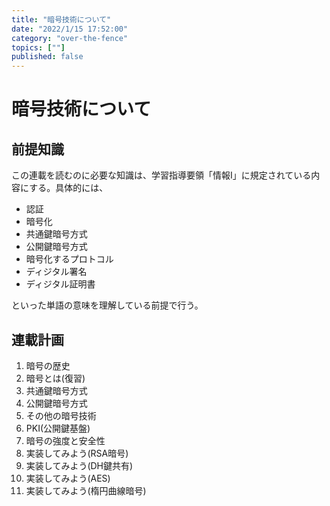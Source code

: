 ```yaml
---
title: "暗号技術について"
date: "2022/1/15 17:52:00"
category: "over-the-fence"
topics: [""]
published: false
---
```


# 暗号技術について

## 前提知識
この連載を読むのに必要な知識は、学習指導要領「情報Ⅰ」に規定されている内容にする。具体的には、

- 認証
- 暗号化
- 共通鍵暗号方式
- 公開鍵暗号方式
- 暗号化するプロトコル
- ディジタル署名
- ディジタル証明書

といった単語の意味を理解している前提で行う。

## 連載計画

1. 暗号の歴史
2. 暗号とは(復習)
3. 共通鍵暗号方式
4. 公開鍵暗号方式
5. その他の暗号技術
6. PKI(公開鍵基盤)
7. 暗号の強度と安全性
8. 実装してみよう(RSA暗号)
9. 実装してみよう(DH鍵共有)
10. 実装してみよう(AES)
11. 実装してみよう(楕円曲線暗号)